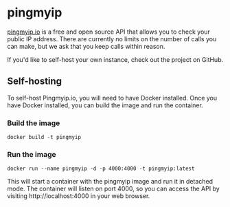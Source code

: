 # pingmyip

[pingmyip.io](http://pingmyip.io) is a free and open source API that allows you to check your public IP address. There are currently no limits on the number of calls you can make, but we ask that you keep calls within reason.

If you'd like to self-host your own instance, check out the project on GitHub.


## Self-hosting

To self-host Pingmyip.io, you will need to have Docker installed. Once you have Docker installed, you can build the image and run the container.

### Build the image

```
docker build -t pingmyip
```

### Run the image

```
docker run --name pingmyip -d -p 4000:4000 -t pingmyip:latest
```

This will start a container with the pingmyip image and run it in detached mode. The container will listen on port 4000, so you can access the API by visiting http://localhost:4000 in your web browser.